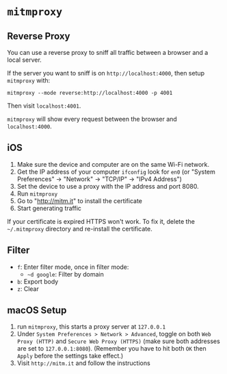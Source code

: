 # `mitmproxy`

## Reverse Proxy

You can use a reverse proxy to sniff all traffic between a browser and a local server.

If the server you want to sniff is on `http://localhost:4000`, then setup `mitmproxy` with:

	mitmproxy --mode reverse:http://localhost:4000 -p 4001 

Then visit `localhost:4001`.

`mitmproxy` will show every request between the browser and `localhost:4000`.

## iOS

1. Make sure the device and computer are on the same Wi-Fi network.
2. Get the IP address of your computer `ifconfig` look for `en0` (or "System Preferences" -> "Network" -> "TCP/IP" -> "IPv4 Address")
3. Set the device to use a proxy with the IP address and port 8080.
4. Run `mitmproxy`
5. Go to "http://mitm.it" to install the certificate
6. Start generating traffic

If your certificate is expired HTTPS won't work. To fix it, delete the `~/.mitmproxy` directory and re-install the certificate.

## Filter

* `f`: Enter filter mode, once in filter mode:
	* `~d google`: Filter by domain
* `b`: Export body
* `z`: Clear

## macOS Setup

1. run `mitmproxy`, this starts a proxy server at `127.0.0.1`
2. Under `System Preferences > Network > Advanced`, toggle on both `Web Proxy (HTTP)` and `Secure Web Proxy (HTTPS)` (make sure both addresses are set to `127.0.0.1:8080`). (Remember you have to hit both `OK` then `Apply` before the settings take effect.)
3. Visit `http://mitm.it` and follow the instructions
